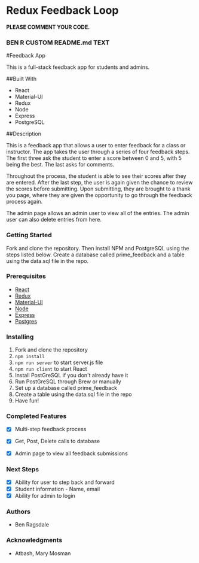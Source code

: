 # Redux Feedback Loop

**PLEASE COMMENT YOUR CODE.**

### BEN R CUSTOM README.md TEXT

#Feedback App 

This is a full-stack feedback app for students and admins. 

##Built With

* React
* Material-UI
* Redux
* Node
* Express
* PostgreSQL


##Description

This is a feedback app that allows a user to enter feedback for a class or instructor. The app takes the user through a series of four feedback steps. The first three ask the student to enter a score between 0 and 5, with 5 being the best. The last asks for comments. 

Throughout the process, the student is able to see their scores after they are entered. After the last step, the user is again given the chance to review the scores before submitting. Upon submitting, they are brought to a thank you page, where they are given the opportunity to go through the feedback process again.

The admin page allows an admin user to view all of the entries. The admin user can also delete entries from here.

### Getting Started 

Fork and clone the repository. Then install NPM and PostgreSQL using the steps listed below. Create a database called prime_feedback and a table using the data.sql file in the repo.

### Prerequisites 
* [React](https://reactjs.org/)
* [Redux](https://redux.js.org/)
* [Material-UI](https://material-ui.com/)
* [Node](https://nodejs.org/en/)
* [Express](https://expressjs.com/)
* [Postgres](https://www.postgresql.org/)


### Installing 

1. Fork and clone the repository
2. `npm install`
3. `npm run server` to start server.js file
4. `npm run client` to start React
5. Install PostGreSQL if you don't already have it
6. Run PostGreSQL through Brew or manually
7. Set up a database called prime_feedback 
8. Create a table using the data.sql file in the repo
9. Have fun! 

### Completed Features

- [x] Multi-step feedback process
- [x] Get, Post, Delete calls to database
- [x] Admin page to view all feedback submissions


### Next Steps

- [x] Ability for user to step back and forward
- [x] Student information - Name, email
- [x] Ability for admin to login

### Authors

* Ben Ragsdale

### Acknowledgments

* Atbash, Mary Mosman
